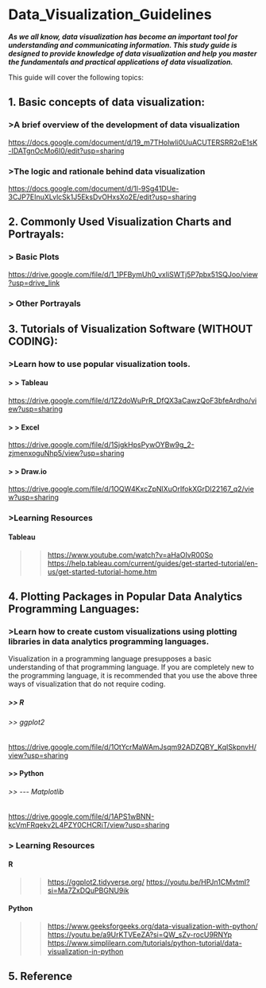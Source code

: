 # Data_Visualization_Guidelines
***As we all know, data visualization has become an important tool for understanding and communicating information. This study guide is designed to provide knowledge of data visualization and help you master the fundamentals and practical applications of data visualization.***

This guide will cover the following topics:

## 1. Basic concepts of data visualization:

### >A brief overview of the development of data visualization
https://docs.google.com/document/d/19_m7THolwIi0UuACUTERSRR2qE1sK-IDATgnOcMo6I0/edit?usp=sharing
### >The logic and rationale behind data visualization
https://docs.google.com/document/d/1l-9Sg41DUe-3CJP7EInuXLvlcSk1J5EksDvOHxsXo2E/edit?usp=sharing

## 2. Commonly Used Visualization Charts and Portrayals:
### > Basic Plots
https://drive.google.com/file/d/1_1PFBymUh0_vxIiSWTj5P7pbx51SQJoo/view?usp=drive_link
### > Other Portrayals

## 3. Tutorials of Visualization Software (WITHOUT CODING):

### >Learn how to use popular visualization tools.
#### > > Tableau
https://drive.google.com/file/d/1Z2doWuPrR_DfQX3aCawzQoF3bfeArdho/view?usp=sharing
#### > > Excel
https://drive.google.com/file/d/1SjgkHpsPywOYBw9g_2-zjmenxoguNhp5/view?usp=sharing
#### > > Draw.io
https://drive.google.com/file/d/1OQW4KxcZpNlXuOrIfokXGrDI22167_q2/view?usp=sharing
### >Learning Resources
#### Tableau
>> https://www.youtube.com/watch?v=aHaOIvR00So     
>> https://help.tableau.com/current/guides/get-started-tutorial/en-us/get-started-tutorial-home.htm    

## 4. Plotting Packages in Popular Data Analytics Programming Languages:

### >Learn how to create custom visualizations using plotting libraries in data analytics programming languages.
Visualization in a programming language presupposes a basic understanding of that programming language. If you are completely new to the programming language, it is recommended that you use the above three ways of visualization that do not require coding.
##### >> R
###### >>  ggplot2
https://drive.google.com/file/d/1OtYcrMaWAmJsqm92ADZQBY_KqISkpnvH/view?usp=sharing
#### >> Python
###### >> --- Matplotlib
https://drive.google.com/file/d/1APS1wBNN-kcVmFRqekv2L4PZY0CHCRiT/view?usp=sharing


### > Learning Resources
#### R
>> https://ggplot2.tidyverse.org/
>> https://youtu.be/HPJn1CMvtmI?si=Ma7ZxDQuPBGNU9ik                   
#### Python
>> https://www.geeksforgeeks.org/data-visualization-with-python/     
>> https://youtu.be/a9UrKTVEeZA?si=QW_sZv-rocU9RNYp      
>> https://www.simplilearn.com/tutorials/python-tutorial/data-visualization-in-python   

## 5. Reference
